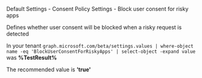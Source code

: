 Default Settings - Consent Policy Settings - Block user consent for risky apps

Defines whether user consent will be blocked when a risky request is detected

<!--- Results --->

In your tenant `graph.microsoft.com/beta/settings.values | where-object name -eq 'BlockUserConsentForRiskyApps' | select-object -expand value` was **%TestResult%**

The recommended value is **'true'**
